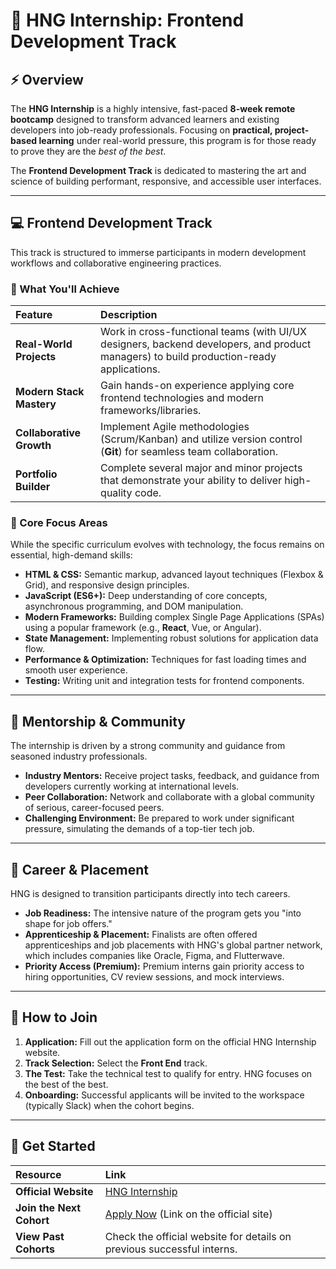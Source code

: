 # 🚀 HNG Internship: Frontend Development Track



## ⚡ Overview

The **HNG Internship** is a highly intensive, fast-paced **8-week remote bootcamp** designed to transform advanced learners and existing developers into job-ready professionals. Focusing on **practical, project-based learning** under real-world pressure, this program is for those ready to prove they are the *best of the best*.

The **Frontend Development Track** is dedicated to mastering the art and science of building performant, responsive, and accessible user interfaces.

---

## 💻 Frontend Development Track

This track is structured to immerse participants in modern development workflows and collaborative engineering practices.

### 🎯 What You'll Achieve

| Feature | Description |
| :--- | :--- |
| **Real-World Projects** | Work in cross-functional teams (with UI/UX designers, backend developers, and product managers) to build production-ready applications. |
| **Modern Stack Mastery** | Gain hands-on experience applying core frontend technologies and modern frameworks/libraries. |
| **Collaborative Growth** | Implement Agile methodologies (Scrum/Kanban) and utilize version control (**Git**) for seamless team collaboration. |
| **Portfolio Builder** | Complete several major and minor projects that demonstrate your ability to deliver high-quality code. |

### 🔑 Core Focus Areas

While the specific curriculum evolves with technology, the focus remains on essential, high-demand skills:

* **HTML & CSS:** Semantic markup, advanced layout techniques (Flexbox & Grid), and responsive design principles.
* **JavaScript (ES6+):** Deep understanding of core concepts, asynchronous programming, and DOM manipulation.
* **Modern Frameworks:** Building complex Single Page Applications (SPAs) using a popular framework (e.g., **React**, Vue, or Angular).
* **State Management:** Implementing robust solutions for application data flow.
* **Performance & Optimization:** Techniques for fast loading times and smooth user experience.
* **Testing:** Writing unit and integration tests for frontend components.

---

## 🤝 Mentorship & Community

The internship is driven by a strong community and guidance from seasoned industry professionals.

* **Industry Mentors:** Receive project tasks, feedback, and guidance from developers currently working at international levels.
* **Peer Collaboration:** Network and collaborate with a global community of serious, career-focused peers.
* **Challenging Environment:** Be prepared to work under significant pressure, simulating the demands of a top-tier tech job.

---

## 💼 Career & Placement

HNG is designed to transition participants directly into tech careers.

* **Job Readiness:** The intensive nature of the program gets you "into shape for job offers."
* **Apprenticeship & Placement:** Finalists are often offered apprenticeships and job placements with HNG's global partner network, which includes companies like Oracle, Figma, and Flutterwave.
* **Priority Access (Premium):** Premium interns gain priority access to hiring opportunities, CV review sessions, and mock interviews.

---

## 📝 How to Join

1.  **Application:** Fill out the application form on the official HNG Internship website.
2.  **Track Selection:** Select the **Front End** track.
3.  **The Test:** Take the technical test to qualify for entry. HNG focuses on the best of the best.
4.  **Onboarding:** Successful applicants will be invited to the workspace (typically Slack) when the cohort begins.

---

## 🔗 Get Started

| Resource | Link |
| :--- | :--- |
| **Official Website** | [HNG Internship](https://hng.tech/internship) |
| **Join the Next Cohort** | [Apply Now](https://hng.tech/internship) (Link on the official site) |
| **View Past Cohorts** | Check the official website for details on previous successful interns. |
